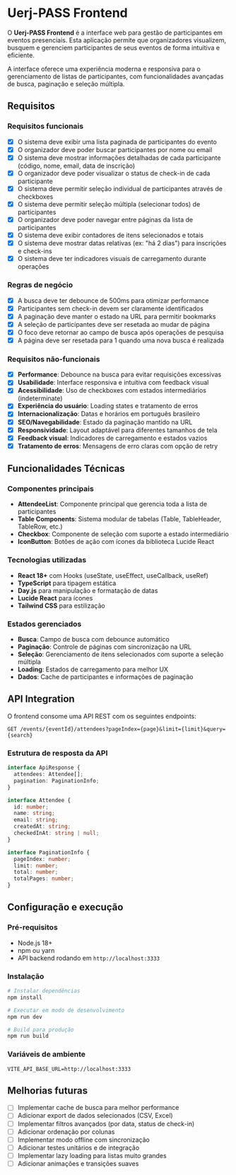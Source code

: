 # Uerj-PASS Frontend

O **Uerj-PASS Frontend** é a interface web para gestão de participantes em eventos presenciais. Esta aplicação permite que organizadores visualizem, busquem e gerenciem participantes de seus eventos de forma intuitiva e eficiente.

A interface oferece uma experiência moderna e responsiva para o gerenciamento de listas de participantes, com funcionalidades avançadas de busca, paginação e seleção múltipla.

## Requisitos

### Requisitos funcionais

- [x] O sistema deve exibir uma lista paginada de participantes do evento
- [x] O organizador deve poder buscar participantes por nome ou email
- [x] O sistema deve mostrar informações detalhadas de cada participante (código, nome, email, data de inscrição)
- [x] O organizador deve poder visualizar o status de check-in de cada participante
- [x] O sistema deve permitir seleção individual de participantes através de checkboxes
- [x] O sistema deve permitir seleção múltipla (selecionar todos) de participantes
- [x] O organizador deve poder navegar entre páginas da lista de participantes
- [x] O sistema deve exibir contadores de itens selecionados e totais
- [x] O sistema deve mostrar datas relativas (ex: "há 2 dias") para inscrições e check-ins
- [x] O sistema deve ter indicadores visuais de carregamento durante operações

### Regras de negócio

- [x] A busca deve ter debounce de 500ms para otimizar performance
- [x] Participantes sem check-in devem ser claramente identificados
- [x] A paginação deve manter o estado na URL para permitir bookmarks
- [x] A seleção de participantes deve ser resetada ao mudar de página
- [x] O foco deve retornar ao campo de busca após operações de pesquisa
- [x] A página deve ser resetada para 1 quando uma nova busca é realizada

### Requisitos não-funcionais

- [x] **Performance**: Debounce na busca para evitar requisições excessivas
- [x] **Usabilidade**: Interface responsiva e intuitiva com feedback visual
- [x] **Acessibilidade**: Uso de checkboxes com estados intermediários (indeterminate)
- [x] **Experiência do usuário**: Loading states e tratamento de erros
- [x] **Internacionalização**: Datas e horários em português brasileiro
- [x] **SEO/Navegabilidade**: Estado da paginação mantido na URL
- [x] **Responsividade**: Layout adaptável para diferentes tamanhos de tela
- [x] **Feedback visual**: Indicadores de carregamento e estados vazios
- [x] **Tratamento de erros**: Mensagens de erro claras com opção de retry

## Funcionalidades Técnicas

### Componentes principais

- **AttendeeList**: Componente principal que gerencia toda a lista de participantes
- **Table Components**: Sistema modular de tabelas (Table, TableHeader, TableRow, etc.)
- **Checkbox**: Componente de seleção com suporte a estado intermediário
- **IconButton**: Botões de ação com ícones da biblioteca Lucide React

### Tecnologias utilizadas

- **React 18+** com Hooks (useState, useEffect, useCallback, useRef)
- **TypeScript** para tipagem estática
- **Day.js** para manipulação e formatação de datas
- **Lucide React** para ícones
- **Tailwind CSS** para estilização

### Estados gerenciados

- **Busca**: Campo de busca com debounce automático
- **Paginação**: Controle de páginas com sincronização na URL
- **Seleção**: Gerenciamento de itens selecionados com suporte a seleção múltipla
- **Loading**: Estados de carregamento para melhor UX
- **Dados**: Cache de participantes e informações de paginação

## API Integration

O frontend consome uma API REST com os seguintes endpoints:

```
GET /events/{eventId}/attendees?pageIndex={page}&limit={limit}&query={search}
```

### Estrutura de resposta da API

```typescript
interface ApiResponse {
  attendees: Attendee[];
  pagination: PaginationInfo;
}

interface Attendee {
  id: number;
  name: string;
  email: string;
  createdAt: string;
  checkedInAt: string | null;
}

interface PaginationInfo {
  pageIndex: number;
  limit: number;
  total: number;
  totalPages: number;
}
```

## Configuração e execução

### Pré-requisitos

- Node.js 18+
- npm ou yarn
- API backend rodando em `http://localhost:3333`

### Instalação

```bash
# Instalar dependências
npm install

# Executar em modo de desenvolvimento
npm run dev

# Build para produção
npm run build
```

### Variáveis de ambiente

```env
VITE_API_BASE_URL=http://localhost:3333
```

## Melhorias futuras

- [ ] Implementar cache de busca para melhor performance
- [ ] Adicionar export de dados selecionados (CSV, Excel)
- [ ] Implementar filtros avançados (por data, status de check-in)
- [ ] Adicionar ordenação por colunas
- [ ] Implementar modo offline com sincronização
- [ ] Adicionar testes unitários e de integração
- [ ] Implementar lazy loading para listas muito grandes
- [ ] Adicionar animações e transições suaves
